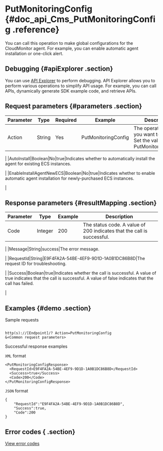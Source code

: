 # PutMonitoringConfig {#doc_api_Cms_PutMonitoringConfig .reference}

You can call this operation to make global configurations for the CloudMonitor agent. For example, you can enable automatic agent installation or one-click alert.

## Debugging {#apiExplorer .section}

You can use [API Explorer](https://api.aliyun.com/#product=Cms&api=PutMonitoringConfig) to perform debugging. API Explorer allows you to perform various operations to simplify API usage. For example, you can call APIs, dynamically generate SDK example code, and retrieve APIs.

## Request parameters {#parameters .section}

|Parameter|Type|Required|Example|Description|
|---------|----|--------|-------|-----------|
|Action|String|Yes|PutMonitoringConfig|The operation that you want to perform. Set the value to PutMonitoringConfig.

 |
|AutoInstall|Boolean|No|true|Indicates whether to automatically install the agent for existing ECS instances.

 |
|EnableInstallAgentNewECS|Boolean|No|true|Indicates whether to enable automatic agent installation for newly-purchased ECS instances.

 |

## Response parameters {#resultMapping .section}

|Parameter|Type|Example|Description|
|---------|----|-------|-----------|
|Code|Integer|200|The status code. A value of 200 indicates that the call is successful.

 |
|Message|String|success|The error message.

 |
|RequestId|String|E9F4FA2A-54BE-4EF9-9D1D-1A0B1DC86B8D|The request ID for troubleshooting.

 |
|Success|Boolean|true|Indicates whether the call is successful. A value of true indicates that the call is successful. A value of false indicates that the call has failed.

 |

## Examples {#demo .section}

Sample requests

``` {#request_demo}

http(s)://[Endpoint]/? Action=PutMonitoringConfig
&<Common request parameters>

```

Successful response examples

`XML` format

``` {#xml_return_success_demo}
<PutMonitoringConfigResponse>
  <RequestId>E9F4FA2A-54BE-4EF9-9D1D-1A0B1DC86B8D</RequestId>
  <Success>true</Success> 
  <Code>200</Code>
</PutMonitoringConfigResponse>

```

`JSON` format

``` {#json_return_success_demo}
{
	"RequestId":"E9F4FA2A-54BE-4EF9-9D1D-1A0B1DC86B8D",
	"Success":true,
	"Code":200
}
```

## Error codes { .section}

[View error codes](https://error-center.aliyun.com/status/product/Cms)


